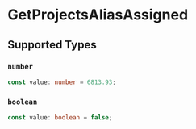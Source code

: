 # GetProjectsAliasAssigned


## Supported Types

### `number`

```typescript
const value: number = 6813.93;
```

### `boolean`

```typescript
const value: boolean = false;
```

